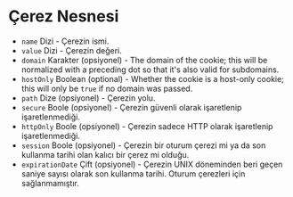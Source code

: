 # Çerez Nesnesi

* `name` Dizi - Çerezin ismi.
* `value` Dizi - Çerezin değeri.
* `domain` Karakter (opsiyonel) - The domain of the cookie; this will be normalized with a preceding dot so that it's also valid for subdomains.
* `hostOnly` Boolean (optional) - Whether the cookie is a host-only cookie; this will only be `true` if no domain was passed.
* `path` Dize (opsiyonel) - Çerezin yolu.
* `secure` Boole (opsiyonel) - Çerezin güvenli olarak işaretlenip işaretlenmediği.
* `httpOnly` Boole (opsiyonel) - Çerezin sadece HTTP olarak işaretlenip işaretlenmediği.
* `session` Boole (opsiyonel) - Çerezin bir oturum çerezi mi ya da son kullanma tarihi olan kalıcı bir çerez mi olduğu.
* `expirationDate` Çift (opsiyonel) - Çerezin UNIX döneminden beri geçen saniye sayısı olarak son kullanma tarihi. Oturum çerezleri için sağlanmamıştır.